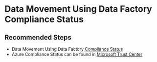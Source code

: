 <properties
	pageTitle="Compliance Status of Azure Data Factory Movement"
	description="Compliance Status of Azure Data Factory Movement"
	infoBubbleText=""
	authors="chez-charlie"
	ms.author="chez"
	articleId="fe9c5d89-80b3-4675-894a-8c9898f3fae7"
	diagnosticScenario=""
	selfHelpType="generic"
	supportTopicIds="32629478"
	resourceTags=""
	productPesIds="15613"
	cloudEnvironments="public"
/>

# Data Movement Using Data Factory Compliance Status

## **Recommended Steps**

* Data Movement Using Data Factory [Compliance Status](https://docs.microsoft.com/azure/data-factory/data-movement-security-considerations) <br>
* Azure Compliance Status can be found in [Microsoft Trust Center](https://www.microsoft.com/trustcenter/default.aspx) <br>